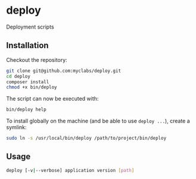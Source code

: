 # deploy

Deployment scripts

## Installation

Checkout the repository:

```bash
git clone git@github.com:myclabs/deploy.git
cd deploy
composer install
chmod +x bin/deploy
```

The script can now be executed with:

```bash
bin/deploy help
```

To install globally on the machine (and be able to use `deploy ...`), create a symlink:

```bash
sudo ln -s /usr/local/bin/deploy /path/to/project/bin/deploy
```

## Usage

```bash
deploy [-v|--verbose] application version [path]
```
